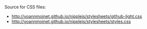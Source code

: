 Source for CSS files: 
* http://yoannmoinet.github.io/nipplejs/stylesheets/github-light.css
* http://yoannmoinet.github.io/nipplejs/stylesheets/styles.css